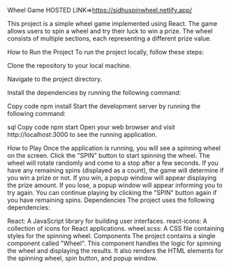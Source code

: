 Wheel Game HOSTED LINK=>https://sidhuspinwheel.netlify.app/

This project is a simple wheel game implemented using React. The game allows users to spin a wheel and try their luck to win a prize. The wheel consists of multiple sections, each representing a different prize value.

How to Run the Project
To run the project locally, follow these steps:

Clone the repository to your local machine.

Navigate to the project directory.

Install the dependencies by running the following command:

Copy code
npm install
Start the development server by running the following command:

sql
Copy code
npm start
Open your web browser and visit http://localhost:3000 to see the running application.

How to Play
Once the application is running, you will see a spinning wheel on the screen.
Click the "SPIN" button to start spinning the wheel.
The wheel will rotate randomly and come to a stop after a few seconds.
If you have any remaining spins (displayed as a count), the game will determine if you win a prize or not.
If you win, a popup window will appear displaying the prize amount.
If you lose, a popup window will appear informing you to try again.
You can continue playing by clicking the "SPIN" button again if you have remaining spins.
Dependencies
The project uses the following dependencies:

React: A JavaScript library for building user interfaces.
react-icons: A collection of icons for React applications.
wheel.scss: A CSS file containing styles for the spinning wheel.
Components
The project contains a single component called "Wheel". This component handles the logic for spinning the wheel and displaying the results. It also renders the HTML elements for the spinning wheel, spin button, and popup window.

